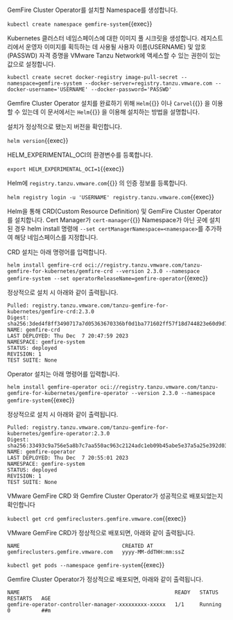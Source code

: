 <br>

GemFire Cluster Operator를 설치할 Namespace를 생성합니다.

`kubectl create namespace gemfire-system`{{exec}}

Kubernetes 클러스터 네임스페이스에 대한 이미지 풀 시크릿을 생성합니다.
레지스트리에서 운영자 이미지를 획득하는 데 사용될 사용자 이름(USERNAME) 및 암호(PASSWD) 자격 증명을 VMware Tanzu Network에 액세스할 수 있는 권한이 있는 값으로 설정합니다.

`kubectl create secret docker-registry image-pull-secret --namespace=gemfire-system --docker-server=registry.tanzu.vmware.com --docker-username='USERNAME' --docker-password='PASSWD'`

Gemfire Cluster Operator 설치를 완료하기 위해 `Helm`{{}} 이나 `Carvel`{{}} 을 이용할 수 있는데 이 문서에서는 `Helm`{{}} 을 이용해 설치하는 방법을 설명합니다.


설치가 정상적으로 됐는지 버전을 확인합니다.

`helm version`{{exec}}

HELM_EXPERIMENTAL_OCI의 환경변수를 등록합니다.

`export HELM_EXPERIMENTAL_OCI=1`{{exec}}

Helm에 `registry.tanzu.vmware.com`{{}} 의 인증 정보를 등록합니다.

`helm registry login -u 'USERNAME' registry.tanzu.vmware.com`{{exec}}

Helm을 통해 CRD(Custom Resource Definition) 및 GemFire Cluster Operator를 설치합니다.
Cert Manager가 `cert-manager`{{}} Namespace가 아닌 곳에 설치된 경우 helm install 명령에 `--set certManagerNamespace=<namespace>`를 추가하여 해당 네임스페이스를 지정합니다.

CRD 설치는 아래 명령어를 입력합니다.

`helm install gemfire-crd oci://registry.tanzu.vmware.com/tanzu-gemfire-for-kubernetes/gemfire-crd --version 2.3.0 --namespace gemfire-system --set operatorReleaseName=gemfire-operator`{{exec}}

정상적으로 설치 시 아래와 같이 출력됩니다.

```shell
Pulled: registry.tanzu.vmware.com/tanzu-gemfire-for-kubernetes/gemfire-crd:2.3.0
Digest: sha256:3ded4f8ff3490717a7d05363670336bf0d1ba771602ff57f18d744823e60d9d7
NAME: gemfire-crd
LAST DEPLOYED: Thu Dec  7 20:47:59 2023
NAMESPACE: gemfire-system
STATUS: deployed
REVISION: 1
TEST SUITE: None
```

Operator 설치는 아래 명령어를 입력합니다.

`helm install gemfire-operator oci://registry.tanzu.vmware.com/tanzu-gemfire-for-kubernetes/gemfire-operator --version 2.3.0 --namespace gemfire-system`{{exec}}

정상적으로 설치 시 아래와 같이 출력됩니다.

```shell
Pulled: registry.tanzu.vmware.com/tanzu-gemfire-for-kubernetes/gemfire-operator:2.3.0
Digest: sha256:33493c9a756e5a8b7c7aa550ac963c2124adc1eb09b45abe5e37a5a25e392d03
NAME: gemfire-operator
LAST DEPLOYED: Thu Dec  7 20:55:01 2023
NAMESPACE: gemfire-system
STATUS: deployed
REVISION: 1
TEST SUITE: None
```

VMware GemFire CRD 와 Gemfire Cluster Operator가 성공적으로 배포되었는지 확인합니다

`kubectl get crd gemfireclusters.gemfire.vmware.com`{{exec}}

VMware GemFire CRD가 정상적으로 배포되면, 아래와 같이 출력됩니다.

```shell
NAME                                 CREATED AT
gemfireclusters.gemfire.vmware.com   yyyy-MM-ddTHH:mm:ssZ
```

`kubectl get pods --namespace gemfire-system`{{exec}}

Gemfire Cluster Operator가 정상적으로 배포되면, 아래와 같이 출력됩니다.

```shell
NAME                                                  READY   STATUS    RESTARTS   AGE
gemfire-operator-controller-manager-xxxxxxxxx-xxxxx   1/1     Running   0          ##m
```